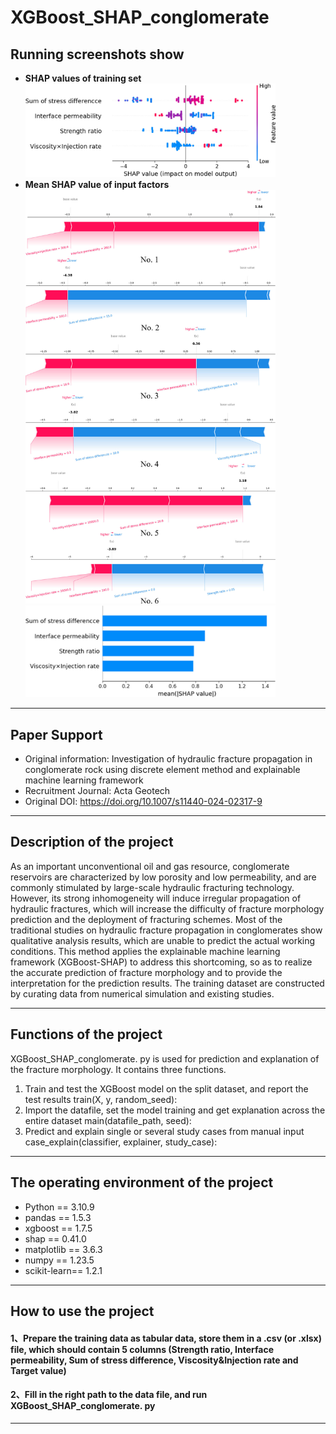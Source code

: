 # **XGBoost_SHAP_conglomerate**
## Running screenshots show
- **SHAP values of training set**
  <img src="img/SHAP values of training set.jpg" width="400" />
- **Mean SHAP value of input factors**
  <img src="img/Mean SHAP value of input factors0.jpg" width="400" />
  <img src="img/Mean SHAP value of input factors1.jpg" width="400" />
***
## Paper Support
- Original information: Investigation of hydraulic fracture propagation in conglomerate rock using discrete element method and explainable machine learning framework
- Recruitment Journal: Acta Geotech
- Original DOI: https://doi.org/10.1007/s11440-024-02317-9
***
## Description of the project
As an important unconventional oil and gas resource, conglomerate reservoirs are characterized by low porosity and low permeability, and are commonly stimulated by large-scale hydraulic fracturing technology. However, its strong inhomogeneity will induce irregular propagation of hydraulic fractures, which will increase the difficulty of fracture morphology prediction and the deployment of fracturing schemes. Most of the traditional studies on hydraulic fracture propagation in conglomerates show qualitative analysis results, which are unable to predict the actual working conditions. This method applies the explainable machine learning framework (XGBoost-SHAP) to address this shortcoming, so as to realize the accurate prediction of fracture morphology and to provide the interpretation for the prediction results. The training dataset are constructed by curating data from numerical simulation and existing studies. 
***
## Functions of the project
XGBoost_SHAP_conglomerate. py is used for prediction and explanation of the fracture morphology. It contains three functions.
1. Train and test the XGBoost model on the split dataset, and report the test results
    train(X, y, random_seed):
2. Import the datafile, set the model training and get explanation across the entire dataset
    main(datafile_path, seed):
3. Predict and explain single or several study cases from manual input
    case_explain(classifier, explainer, study_case):
***
## The operating environment of the project
-	Python == 3.10.9
-	pandas == 1.5.3
-	xgboost == 1.7.5
-	shap == 0.41.0
-	matplotlib == 3.6.3
-	numpy == 1.23.5
-	scikit-learn== 1.2.1
***
## How to use the project
#### 1、Prepare the training data as tabular data, store them in a .csv (or .xlsx) file, which should contain 5 columns (Strength ratio, Interface permeability, Sum of stress difference, Viscosity&Injection rate and Target value)

#### 2、Fill in the right path to the data file, and run XGBoost_SHAP_conglomerate. py

***
